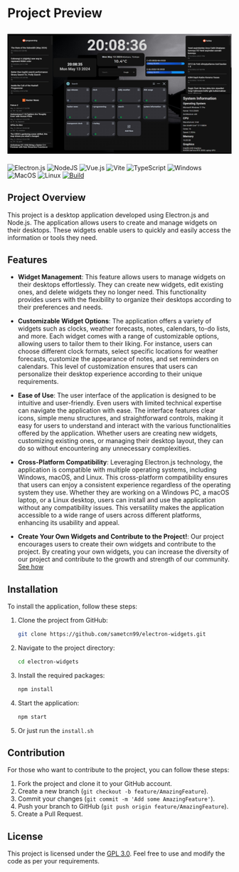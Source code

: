 # Project Preview

## ![Screenshot](/public/assets/screenshot.png)

![Electron.js](https://img.shields.io/badge/Electron-191970?style=for-the-badge&logo=Electron&logoColor=white)
![NodeJS](https://img.shields.io/badge/node.js-6DA55F?style=for-the-badge&logo=node.js&logoColor=white)
![Vue.js](https://img.shields.io/badge/vuejs-%2335495e.svg?style=for-the-badge&logo=vuedotjs&logoColor=%234FC08D)
![Vite](https://img.shields.io/badge/vite-%23646CFF.svg?style=for-the-badge&logo=vite&logoColor=white)
![TypeScript](https://img.shields.io/badge/typescript-%23007ACC.svg?style=for-the-badge&logo=typescript&logoColor=white)
![Windows](https://img.shields.io/badge/Windows-0078D6?style=for-the-badge&logo=windows&logoColor=white)
![MacOS](https://img.shields.io/badge/mac%20os-000000?style=for-the-badge&logo=apple&logoColor=white)
![Linux](https://img.shields.io/badge/Linux-FCC624?style=for-the-badge&logo=linux&logoColor=black)
[![Build](https://github.com/sametcn99/electron-widgets/actions/workflows/build.yml/badge.svg)](https://github.com/sametcn99/electron-widgets/actions/workflows/build.yml)

## Project Overview

This project is a desktop application developed using Electron.js and Node.js. The application allows users to create and manage widgets on their desktops. These widgets enable users to quickly and easily access the information or tools they need.

## Features

- **Widget Management**: This feature allows users to manage widgets on their desktops effortlessly. They can create new widgets, edit existing ones, and delete widgets they no longer need. This functionality provides users with the flexibility to organize their desktops according to their preferences and needs.

- **Customizable Widget Options**: The application offers a variety of widgets such as clocks, weather forecasts, notes, calendars, to-do lists, and more. Each widget comes with a range of customizable options, allowing users to tailor them to their liking. For instance, users can choose different clock formats, select specific locations for weather forecasts, customize the appearance of notes, and set reminders on calendars. This level of customization ensures that users can personalize their desktop experience according to their unique requirements.

- **Ease of Use**: The user interface of the application is designed to be intuitive and user-friendly. Even users with limited technical expertise can navigate the application with ease. The interface features clear icons, simple menu structures, and straightforward controls, making it easy for users to understand and interact with the various functionalities offered by the application. Whether users are creating new widgets, customizing existing ones, or managing their desktop layout, they can do so without encountering any unnecessary complexities.

- **Cross-Platform Compatibility**: Leveraging Electron.js technology, the application is compatible with multiple operating systems, including Windows, macOS, and Linux. This cross-platform compatibility ensures that users can enjoy a consistent experience regardless of the operating system they use. Whether they are working on a Windows PC, a macOS laptop, or a Linux desktop, users can install and use the application without any compatibility issues. This versatility makes the application accessible to a wide range of users across different platforms, enhancing its usability and appeal.

- **Create Your Own Widgets and Contribute to the Project!**: Our project encourages users to create their own widgets and contribute to the project. By creating your own widgets, you can increase the diversity of our project and contribute to the growth and strength of our community. [See how](https://github.com/sametcn99/electron-widgets/wiki)

## Installation

To install the application, follow these steps:

1. Clone the project from GitHub:

   ```bash
   git clone https://github.com/sametcn99/electron-widgets.git
   ```

2. Navigate to the project directory:

   ```bash
   cd electron-widgets
   ```

3. Install the required packages:

   ```bash
   npm install
   ```

4. Start the application:

   ```bash
   npm start
   ```

5. Or just run the `install.sh`

## Contribution

For those who want to contribute to the project, you can follow these steps:

1. Fork the project and clone it to your GitHub account.
2. Create a new branch (`git checkout -b feature/AmazingFeature`).
3. Commit your changes (`git commit -m 'Add some AmazingFeature'`).
4. Push your branch to GitHub (`git push origin feature/AmazingFeature`).
5. Create a Pull Request.

## License

This project is licensed under the [GPL 3.0](LICENSE). Feel free to use and modify the code as per your requirements.
